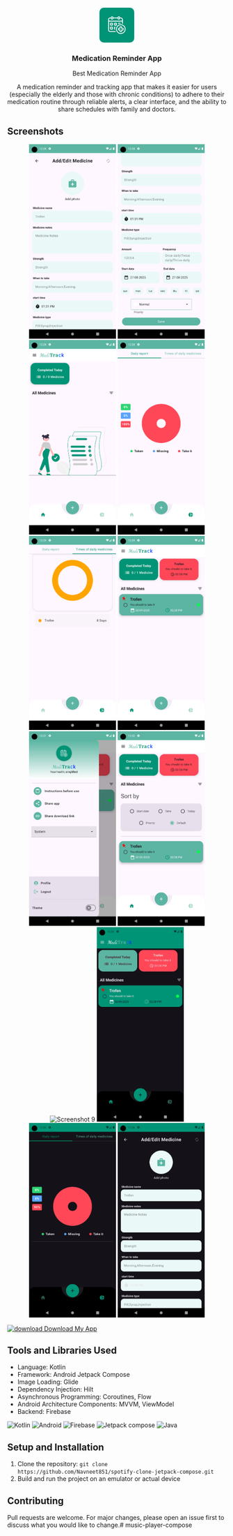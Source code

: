 <p align="center">
  <img style="border-radius : 10px;" src="app/src/main/res/drawable/logo.jpg" alt="Logo" width="80" height="80">
  <h3 align="center">Medication Reminder App</h3>
<p align="center">Best Medication Reminder App</p>
</p>

<p align="center">
  A medication reminder and tracking app that makes it easier for users (especially the elderly and those with chronic conditions) to adhere to their medication routine through reliable alerts, a clear interface, and the ability to share schedules with family and doctors.
</p>

## Screenshots

<p align="center">
  <img src="assets/Screenshot_1756301558.png" alt="Screenshot 1" width="200">
  <img src="assets/Screenshot_1756301567.png" alt="Screenshot 2" width="200">
  <img src="assets/Screenshot_1756816086.png" alt="Screenshot 3" width="200">
  <img src="assets/Screenshot_1756816111.png" alt="Screenshot 4" width="200">
  <img src="assets/Screenshot_1756816190.png" alt="Screenshot 5" width="200">
  <img src="assets/Screenshot_1756816196.png" alt="Screenshot 6" width="200">
  <img src="assets/Screenshot_1756816301.png" alt="Screenshot 7" width="200">
  <img src="assets/Screenshot_1756816327.png" alt="Screenshot 8" width="200">
  <img src="assets/WhatsApp Image 2025-09-02 at 15.34.02_0924389e.png" alt="Screenshot 9" width="200">
  <img src="assets/Screenshot_1756816583.png" alt="Screenshot 10" width="200">
  <img src="assets/Screenshot_1756816588.png" alt="Screenshot 11" width="200">
  <img src="assets/Screenshot_1756816593.png" alt="Screenshot 12" width="200">
</p>


<a href="https://drive.google.com/file/d/1fFaSRDJ0lcOTYglQCBpepjVlQXGehy5E/view?usp=sharing" ><img src="https://img.icons8.com/color/48/000000/download" alt="download" width="40" height="40"/> Download My App</a>

## Tools and Libraries Used

- Language: Kotlin
- Framework: Android Jetpack Compose
- Image Loading: Glide
- Dependency Injection: Hilt
- Asynchronous Programming: Coroutines, Flow
- Android Architecture Components: MVVM, ViewModel
- Backend: Firebase

<p align="left">
  <img src="https://img.icons8.com/color/48/000000/kotlin.png" alt="Kotlin" width="40" height="40"/>
  <img src="https://img.icons8.com/color/48/000000/android-os.png" alt="Android" width="40" height="40"/>
  <img src="https://img.icons8.com/color/48/000000/firebase.png" alt="Firebase" width="40" height="40"/>
  <img src="https://blogger.googleusercontent.com/img/b/R29vZ2xl/AVvXsEjC97Z8BResg5dlPqczsRCFhP6zewWX0X0e7fVPG-G7PuUZwwZVsi9OPoqJYkgqT2h0FI95SsmWzVEgpt8b8HAqFiIxZ98TFtY4lE0b8UrtVJ2HrJebRwl6C9DslsQDl9KnBIrdHS6LtkY/s1600/jetpack+compose+icon_RGB.png" alt="Jetpack compose" width="40" height="40"/>
  <img src="https://img.icons8.com/color/48/000000/java-coffee-cup-logo--v1.png" alt="Java" width="40" height="40"/>
</p>

## Setup and Installation

1. Clone the repository: `git clone https://github.com/Navneet851/spotify-clone-jetpack-compose.git`
2. Build and run the project on an emulator or actual device

## Contributing

Pull requests are welcome. For major changes, please open an issue first to discuss what you would like to change.# music-player-compose
